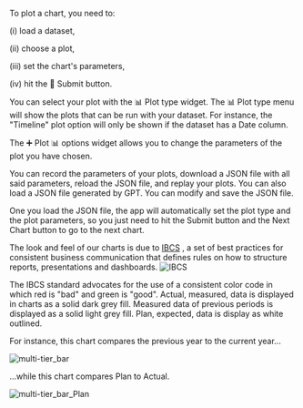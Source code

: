 To plot a chart, you need to: 

(i) load a dataset, 

(ii) choose a plot, 

(iii) set the chart's parameters, 

(iv) hit the 🚀 Submit button.

You can select your plot with the 📊 Plot type widget. The  📊 Plot type menu will show the plots that can be run with your dataset. For instance, the "Timeline" plot option will only be shown if the dataset has a Date column.

The ➕ Plot 📊 options widget allows you to change the parameters of the plot you have chosen. 

You can record the parameters of your plots, download a JSON file with all said parameters, reload the JSON file, and replay your plots. You can also load a JSON file generated by GPT. You can modify and save the JSON file. 

One you load the JSON file, the app will automatically set the plot type and the plot parameters, so you just need to hit the Submit button and the Next Chart button to go to the next chart. 

The look and feel of our charts is due to [IBCS](https://www.ibcs.com/) , a set of best practices for consistent business communication that defines rules on how to structure reports, presentations and dashboards. ![IBCS](assets/images/IBCS-16842408781553.png)

The IBCS standard advocates for the use of a consistent color code in which red is "bad" and green is "good".  Actual, measured, data is displayed in charts as a solid dark grey fill. Measured data of previous periods is displayed as a solid light grey fill.  Plan, expected, data is display as white outlined.

For instance, this chart compares the previous year to the current year...

![multi-tier_bar](assets/images/multi-tier_bar-16842407541881.png)

...while this chart compares Plan to Actual.

![multi-tier_bar_Plan](assets/images/multi-tier_bar_Plan-16842407680632.png)
